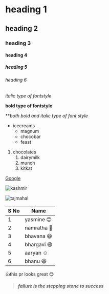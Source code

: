 # heading 1
## heading 2
### heading 3
#### heading 4
##### heading 5
###### heading 6
*italic type of fontstyle*

**bold type of fontstyle**

***both bold and italic type of font style*
* icecreams
  * magnum
  * chocobar
  * feast
 
 1. chocolates
    1. dairymilk
    2. munch
    3. kitkat
    
  [Google](https://www.google.com/)
  
  ![kashmir](https://encrypted-tbn0.gstatic.com/images?q=tbn:ANd9GcSCPtUBP8l7dPfGAazEu1Tro7NBhTIt2SQnS6AI8WkVusFm3B3pkbALM_nG1ATXy1gBiuM&usqp=CAU)
 
  ![tajmahal]( https://images.theconversation.com/files/228846/original/file-20180723-189310-1ymcybu.jpg?ixlib=rb-1.1.0&q=45&auto=format&w=754&fit=clip)

 S No|Name
 ----|----
 1| yasmine :blush:
 2|namratha :blue_heart:
 3|bhavana  :smile:
 4|bhargavi :smiley:
 5|aaryan   :relaxed:
 6|bhanu    :laughing:

 :+1:this pr looks great :blush:
 
 <!--this content will not appear in render markdown-->
 >***failure is the stepping stone to success***
 





















